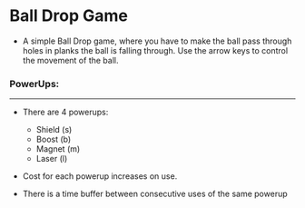 # Ball Drop Game

- A simple Ball Drop game, where you have to make the ball pass through holes in planks the ball is falling through. Use the arrow keys to control the movement of the ball.

### PowerUps:
<hr>

- There are 4 powerups:

  - Shield (s)
  - Boost (b)
  - Magnet (m)
  - Laser (l)
  
- Cost for each powerup increases on use.
- There is a time buffer between consecutive uses of the same powerup
